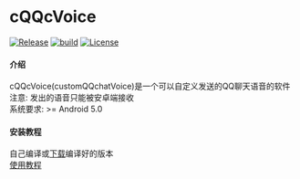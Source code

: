 # cQQcVoice
[![Release](https://img.shields.io/github/v/release/493505110/cQQcVoice)](https://github.com/493505110/cQQcVoice/releases/latest)
[![build](https://github.com/493505110/cQQcVoice/workflows/build/badge.svg)](https://github.com/493505110/cQQcVoice/actions)
[![License](https://img.shields.io/github/license/493505110/cQQcVoice)](LICENSE)	
#### 介绍
cQQcVoice(customQQchatVoice)是一个可以自定义发送的QQ聊天语音的软件    
注意: 发出的语音只能被安卓端接收    
系统要求: >= Android 5.0

#### 安装教程
自己编译或[下载](https://github.com/493505110/cQQcVoice/releases)编译好的版本    
[使用教程](https://cdn.jsdelivr.net/gh/493505110/cQQcVoice/1.gif)